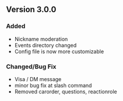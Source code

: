 ## Version 3.0.0

### Added

- Nickname moderation
- Events directory changed
- Config file is now more customizable

### Changed/Bug Fix

- Visa / DM message
- minor bug fix at slash command
- Removed carorder, questions, reactionrole
